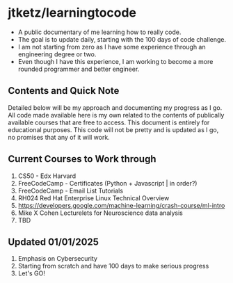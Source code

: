 # jtketz/learningtocode
- A public documentary of me learning how to really code.
- The goal is to update daily, starting with the 100 days of code challenge. 
- I am not starting from zero as I have some experience through an engineering degree or two. 
- Even though I have this experience, I am working to become a more rounded programmer and better engineer.

## Contents and Quick Note
Detailed below will be my approach and documenting my progress as I go. 
All code made available here is my own related to the contents of publically available courses that are free to access.
This document is entirely for educational purposes. 
This code will not be pretty and is updated as I go, no promises that any of it will work. 

## Current Courses to Work through
1. CS50 - Edx Harvard
2. FreeCodeCamp - Certificates (Python + Javascript | in order?)
3. FreeCodeCamp - Email List Tutorials
4. RH024 Red Hat Enterprise Linux Technical Overview
5. https://developers.google.com/machine-learning/crash-course/ml-intro
6. Mike X Cohen Lecturelets for Neuroscience data analysis
7. TBD

## Updated 01/01/2025
1. Emphasis on Cybersecurity
2. Starting from scratch and have 100 days to make serious progress
3. Let's GO!
